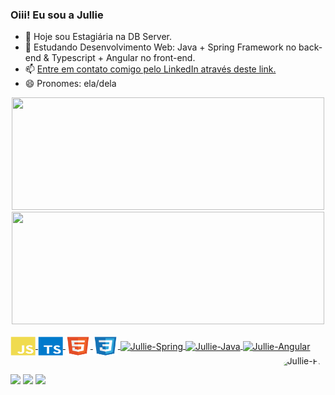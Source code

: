 ### Oiii! Eu sou a Jullie

- 🔭 Hoje sou Estagiária na DB Server.
- 🌱 Estudando Desenvolvimento Web: Java + Spring Framework no back-end & Typescript + Angular no front-end.
- 📫 [Entre em contato comigo pelo LinkedIn através deste link.](https://www.linkedin.com/in/jlpaixaof/)
- 😄 Pronomes: ela/dela

<div align="center">
  <a href="https://github.com/julliepx">
  <img height="180" width="500" src="https://github-readme-stats.vercel.app/api?username=julliepx&show_icons=true&theme=dracula&include_all_commits=true&count_private=true"/>
  <img height="180" width="500" src="https://github-readme-stats.vercel.app/api/top-langs/?username=julliepx&layout=compact&langs_count=7&theme=dracula"/>
</div>

<div style="display: inline_block"><br>
  <img align="center" alt="Jullie-Js" height="30" width="40" src="https://raw.githubusercontent.com/devicons/devicon/master/icons/javascript/javascript-plain.svg">
  <img align="center" alt="Jullie-Ts" height="30" width="40" src="https://raw.githubusercontent.com/devicons/devicon/master/icons/typescript/typescript-plain.svg">
  <img align="center" alt="Jullie-HTML" height="30" width="40" src="https://raw.githubusercontent.com/devicons/devicon/master/icons/html5/html5-original.svg">
  <img align="center" alt="Jullie-CSS" height="30" width="40" src="https://raw.githubusercontent.com/devicons/devicon/master/icons/css3/css3-original.svg">
  <img align="center" alt="Jullie-Spring" height="30" width="40" src="https://cdn.jsdelivr.net/gh/devicons/devicon/icons/spring/spring-original.svg">
  <img align="center" alt="Jullie-Java" height="30" width="40" src="https://cdn.jsdelivr.net/gh/devicons/devicon/icons/java/java-plain.svg" />
  <img align="center" alt="Jullie-Angular" height="30" width="40" src="https://cdn.jsdelivr.net/gh/devicons/devicon/icons/angularjs/angularjs-original.svg" />
  <img align="right" alt="Jullie-Pic" height="150" style="border-radius:50px;" src="https://cdn.discordapp.com/attachments/770108856143314945/1026302873694380052/download20221000222105.png?width=676&height=676">
</div>

##

<div>
  <a href="https://instagram.com/julliepx" target="_blank"><img src="https://img.shields.io/badge/-Instagram-%23E4405F?style=for-the-badge&logo=instagram&logoColor=white" target="_blank"></a>
  <a href = "mailto:jlpaixaof@gmail.com"><img src="https://img.shields.io/badge/-Gmail-%23333?style=for-the-badge&logo=gmail&logoColor=white" target="_blank"></a>
  <a href="https://www.linkedin.com/in/jlpaixaof/" target="_blank"><img src="https://img.shields.io/badge/-LinkedIn-%230077B5?style=for-the-badge&logo=linkedin&logoColor=white" target="_blank"></a> 
</div>
